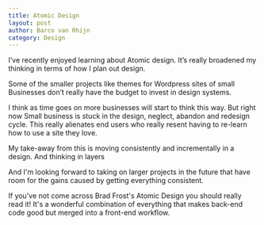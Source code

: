 ```yaml
---
title: Atomic Design
layout: post
author: Barco van Rhijn
category: Design
---
```


I’ve recently enjoyed learning about Atomic design. It’s really broadened my thinking in terms of how I plan out design. 

Some of the smaller projects like themes for Wordpress sites of small Businesses don’t really have the budget to invest in design systems. 

I think as time goes on more businesses will start to think this way. But right now Small business is stuck in the design, neglect, abandon and redesign cycle. This really alienates end users who really resent having to re-learn how to use a site they love.

My take-away from this is moving consistently and incrementally in a design. And thinking in layers

And I'm looking forward to taking on larger projects in the future that have room for the gains caused by getting everything consistent.

If you've not come across Brad Frost's Atomic Design you should really read it! It's a wonderful combination of everything that makes back-end code good but merged into a front-end workflow. 
